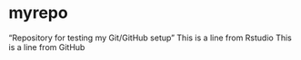 # myrepo
“Repository for testing my Git/GitHub setup”
This is a line from Rstudio
This is a line from GitHub
